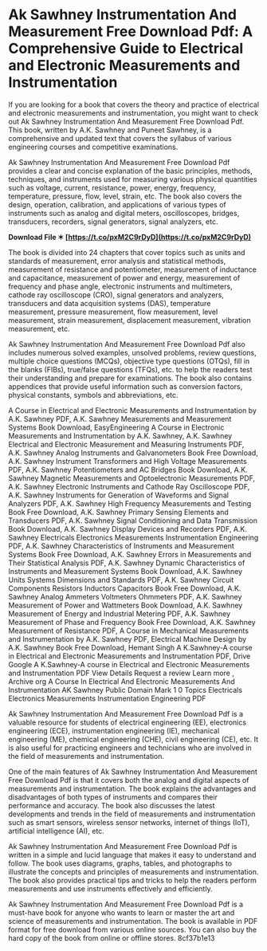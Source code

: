 # Ak Sawhney Instrumentation And Measurement Free Download Pdf: A Comprehensive Guide to Electrical and Electronic Measurements and Instrumentation
 
If you are looking for a book that covers the theory and practice of electrical and electronic measurements and instrumentation, you might want to check out Ak Sawhney Instrumentation And Measurement Free Download Pdf. This book, written by A.K. Sawhney and Puneet Sawhney, is a comprehensive and updated text that covers the syllabus of various engineering courses and competitive examinations.
 
Ak Sawhney Instrumentation And Measurement Free Download Pdf provides a clear and concise explanation of the basic principles, methods, techniques, and instruments used for measuring various physical quantities such as voltage, current, resistance, power, energy, frequency, temperature, pressure, flow, level, strain, etc. The book also covers the design, operation, calibration, and applications of various types of instruments such as analog and digital meters, oscilloscopes, bridges, transducers, recorders, signal generators, signal analyzers, etc.
 
**Download File ✶ [https://t.co/pxM2C9rDyD](https://t.co/pxM2C9rDyD)**


 
The book is divided into 24 chapters that cover topics such as units and standards of measurement, error analysis and statistical methods, measurement of resistance and potentiometer, measurement of inductance and capacitance, measurement of power and energy, measurement of frequency and phase angle, electronic instruments and multimeters, cathode ray oscilloscope (CRO), signal generators and analyzers, transducers and data acquisition systems (DAS), temperature measurement, pressure measurement, flow measurement, level measurement, strain measurement, displacement measurement, vibration measurement, etc.
 
Ak Sawhney Instrumentation And Measurement Free Download Pdf also includes numerous solved examples, unsolved problems, review questions, multiple choice questions (MCQs), objective type questions (OTQs), fill in the blanks (FIBs), true/false questions (TFQs), etc. to help the readers test their understanding and prepare for examinations. The book also contains appendices that provide useful information such as conversion factors, physical constants, symbols and abbreviations, etc.
 
A Course in Electrical and Electronic Measurements and Instrumentation by A.K. Sawhney PDF,  A.K. Sawhney Measurements and Measurement Systems Book Download,  EasyEngineering A Course in Electronic Measurements and Instrumentation by A.K. Sawhney,  A.K. Sawhney Electrical and Electronic Measurement and Measuring Instruments PDF,  A.K. Sawhney Analog Instruments and Galvanometers Book Free Download,  A.K. Sawhney Instrument Transformers and High Voltage Measurements PDF,  A.K. Sawhney Potentiometers and AC Bridges Book Download,  A.K. Sawhney Magnetic Measurements and Optoelectronic Measurements PDF,  A.K. Sawhney Electronic Instruments and Cathode Ray Oscilloscope PDF,  A.K. Sawhney Instruments for Generation of Waveforms and Signal Analyzers PDF,  A.K. Sawhney High Frequency Measurements and Testing Book Free Download,  A.K. Sawhney Primary Sensing Elements and Transducers PDF,  A.K. Sawhney Signal Conditioning and Data Transmission Book Download,  A.K. Sawhney Display Devices and Recorders PDF,  A.K. Sawhney Electricals Electronics Measurements Instrumentation Engineering PDF,  A.K. Sawhney Characteristics of Instruments and Measurement Systems Book Free Download,  A.K. Sawhney Errors in Measurements and Their Statistical Analysis PDF,  A.K. Sawhney Dynamic Characteristics of Instruments and Measurement Systems Book Download,  A.K. Sawhney Units Systems Dimensions and Standards PDF,  A.K. Sawhney Circuit Components Resistors Inductors Capacitors Book Free Download,  A.K. Sawhney Analog Ammeters Voltmeters Ohmmeters PDF,  A.K. Sawhney Measurement of Power and Wattmeters Book Download,  A.K. Sawhney Measurement of Energy and Industrial Metering PDF,  A.K. Sawhney Measurement of Phase and Frequency Book Free Download,  A.K. Sawhney Measurement of Resistance PDF,  A Course in Mechanical Measurements and Instrumentation by A.K. Sawhney PDF,  Electrical Machine Design by A.K. Sawhney Book Free Download,  Hemant Singh A K.Sawhney-A course in Electrical and Electronic Measurements and Instrumentation PDF,  Drive Google A K.Sawhney-A course in Electrical and Electronic Measurements and Instrumentation PDF View Details Request a review Learn more ,  Archive org A Course In Electrical And Electronic Measurements And Instrumentation AK Sawhney Public Domain Mark 1 0 Topics Electricals Electronics Measurements Instrumentation Engineering PDF
 
Ak Sawhney Instrumentation And Measurement Free Download Pdf is a valuable resource for students of electrical engineering (EE), electronics engineering (ECE), instrumentation engineering (IE), mechanical engineering (ME), chemical engineering (CHE), civil engineering (CE), etc. It is also useful for practicing engineers and technicians who are involved in the field of measurements and instrumentation.
  
One of the main features of Ak Sawhney Instrumentation And Measurement Free Download Pdf is that it covers both the analog and digital aspects of measurements and instrumentation. The book explains the advantages and disadvantages of both types of instruments and compares their performance and accuracy. The book also discusses the latest developments and trends in the field of measurements and instrumentation such as smart sensors, wireless sensor networks, internet of things (IoT), artificial intelligence (AI), etc.
 
Ak Sawhney Instrumentation And Measurement Free Download Pdf is written in a simple and lucid language that makes it easy to understand and follow. The book uses diagrams, graphs, tables, and photographs to illustrate the concepts and principles of measurements and instrumentation. The book also provides practical tips and tricks to help the readers perform measurements and use instruments effectively and efficiently.
 
Ak Sawhney Instrumentation And Measurement Free Download Pdf is a must-have book for anyone who wants to learn or master the art and science of measurements and instrumentation. The book is available in PDF format for free download from various online sources. You can also buy the hard copy of the book from online or offline stores.
 8cf37b1e13
 
